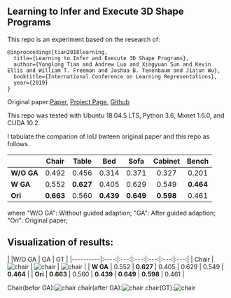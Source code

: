## Learning to Infer and Execute 3D Shape Programs
This repo is an experiment based on the research of:

```
@inproceedings{tian2018learning,
  title={Learning to Infer and Execute 3D Shape Programs},
  author={Yonglong Tian and Andrew Luo and Xingyuan Sun and Kevin Ellis and William T. Freeman and Joshua B. Tenenbaum and Jiajun Wu},
  booktitle={International Conference on Learning Representations},
  year={2019}
}
```
Original paper:[Paper](https://openreview.net/forum?id=rylNH20qFQ), [Project Page](http://shape2prog.csail.mit.edu), [Github](https://github.com/HobbitLong/shape2prog)



This repo was tested with Ubuntu 18.04.5 LTS, Python 3.6, Mxnet 1.6.0, and CUDA 10.2.


I tabulate the comparion of IoU bwteen original paper and this repo as follows.

|          |Chair | Table | Bed  | Sofa  | Cabinet |  Bench  |
|----------|:----:|:---:|:---:|:---:|:---:|:---:|
|  **W/O GA** | 0.492 | 0.456  | 0.314  | 0.371  |  0.327 | 0.201 |
| **W GA** | 0.552 | **0.627**  | 0.405  | 0.629  |  0.549  | **0.464** |
| **Ori** | **0.663** | 0.560 | **0.439**  | **0.649**  |  **0.598**  | 0.461 |

where
"W/O GA": Without guided adaption;
"GA": After guided adaption;
"Ori": Original paper;


## Visualization of results:
|          |W/O GA | GA | GT  |
|----------|:----:|:---:|:---:|:---:|:---:|:---:|
|  Chair | ![chair](https://github.com/huzhouxiang/shape2gram-mxnet/tree/main/output/chair/images/Before%20GA%201.png) | ![chair](https://github.com/huzhouxiang/shape2gram-mxnet/tree/main/output/chair/images/GA%201.png)  | ![chair](https://github.com/huzhouxiang/shape2gram-mxnet/tree/main/output/chair/images/GT%201.png)  |
| **W GA** | 0.552 | **0.627**  | 0.405  | 0.629  |  0.549  | **0.464** |
| **Ori** | **0.663** | 0.560 | **0.439**  | **0.649**  |  **0.598**  | 0.461 |

Chair(befor GA):![chair](https://github.com/huzhouxiang/shape2gram-mxnet/tree/main/output/chair/images/Before%20GA%201.png)
chair(after GA):![chair](https://github.com/huzhouxiang/shape2gram-mxnet/tree/main/output/chair/images/GA%201.png)
chair(GT):![chair](https://github.com/huzhouxiang/shape2gram-mxnet/tree/main/output/chair/images/GT%201.png)




